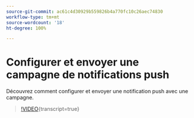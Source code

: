 ```yaml
---
source-git-commit: ac61c4d30929b559826b4a770fc10c26aec74830
workflow-type: tm+mt
source-wordcount: '18'
ht-degree: 100%

---
```

# Configurer et envoyer une campagne de notifications push

Découvrez comment configurer et envoyer une notification push avec une campagne.

>[!VIDEO](https://video.tv.adobe.com/v/3422017/?learn=on){transcript=true}
